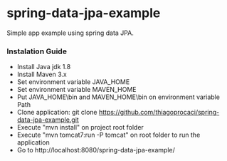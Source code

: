 # spring-data-jpa-example


Simple app example using spring data JPA.

### Instalation Guide

* Install Java jdk 1.8
* Install Maven 3.x
* Set environment variable JAVA_HOME
* Set environment variable MAVEN_HOME
* Put JAVA_HOME\bin and MAVEN_HOME\bin on environment variable Path
* Clone application: git clone https://github.com/thiagoprocaci/spring-data-jpa-example.git
* Execute "mvn install" on project root folder
* Execute "mvn tomcat7:run -P tomcat" on root folder to run the application
* Go to http://localhost:8080/spring-data-jpa-example/
